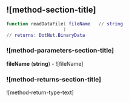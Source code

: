 ## ![method-section-title]


```lua
function readDataFile( fileName   // string
                     )
// returns: DotNut.BinaryData
```


### ![method-parameters-section-title]

**fileName** (**string**) - ![fileName]

### ![method-returns-section-title]

![method-return-type-text]

